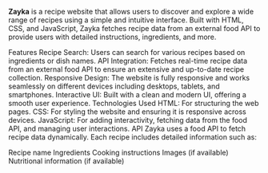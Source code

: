 
**Zayka** is a recipe website that allows users to discover and explore a wide range of recipes using a simple and intuitive interface. Built with HTML, CSS, and JavaScript, Zayka fetches recipe data from an external food API to provide users with detailed instructions, ingredients, and more.

Features
Recipe Search: Users can search for various recipes based on ingredients or dish names.
API Integration: Fetches real-time recipe data from an external food API to ensure an extensive and up-to-date recipe collection.
Responsive Design: The website is fully responsive and works seamlessly on different devices including desktops, tablets, and smartphones.
Interactive UI: Built with a clean and modern UI, offering a smooth user experience.
Technologies Used
HTML: For structuring the web pages.
CSS: For styling the website and ensuring it is responsive across devices.
JavaScript: For adding interactivity, fetching data from the food API, and managing user interactions.
API
Zayka uses a food API to fetch recipe data dynamically. Each recipe includes detailed information such as:

Recipe name
Ingredients
Cooking instructions
Images (if available)
Nutritional information (if available)
